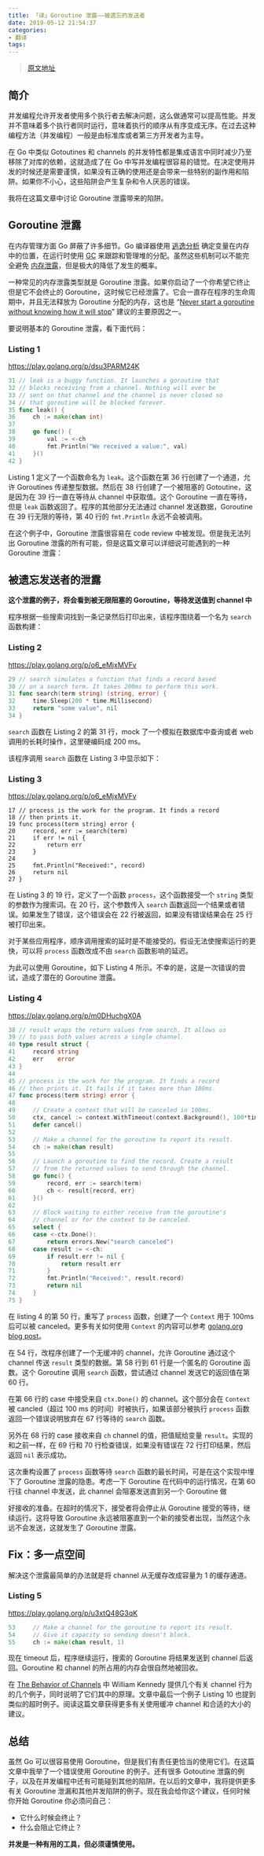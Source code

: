 ```yaml
---
title: 「译」Goroutine 泄露——被遗忘的发送者
date: 2019-05-12 21:54:37
categories: 
- 翻译
tags:
---
```


> [原文地址](https://www.ardanlabs.com/blog/2018/11/goroutine-leaks-the-forgotten-sender.html)

## 简介

并发编程允许开发者使用多个执行者去解决问题，这么做通常可以提高性能。并发并不意味着多个执行者同时运行，意味着执行的顺序从有序变成无序。在过去这种编程方法（并发编程）一般是由标准库或者第三方开发者为主导。

在 Go 中类似 Gotoutines 和 channels 的并发特性都是集成语言中同时减少乃至移除了对库的依赖，这就造成了在 Go 中写并发编程很容易的错觉。在决定使用并发的时候还是需要谨慎，如果没有正确的使用还是会带来一些特别的副作用和陷阱。如果你不小心，这些陷阱会产生复杂和令人厌恶的错误。

<!--more-->

我将在这篇文章中讨论 Goroutine 泄露带来的陷阱。

## Goroutine 泄露

在内存管理方面 Go 屏蔽了许多细节。Go 编译器使用 [逃逸分析](https://www.ardanlabs.com/blog/2017/05/language-mechanics-on-escape-analysis.html) 确定变量在内存中的位置，在运行时使用 [GC](https://blog.golang.org/ismmkeynote) 来跟踪和管理堆的分配。虽然这些机制可以不能完全避免 [内存泄露](https://en.wikipedia.org/wiki/Memory_leak)，但是极大的降低了发生的概率。

一种常见的内存泄露类型就是 Goroutine 泄露。如果你启动了一个你希望它终止但是它不会终止的 Goroutine，这时候它已经泄露了。它会一直存在程序的生命周期中，并且无法释放为 Goroutine 分配的内存，这也是 “[Never start a goroutine without knowing how it will stop](https://dave.cheney.net/2016/12/22/never-start-a-goroutine-without-knowing-how-it-will-stop)” 建议的主要原因之一。

要说明基本的 Goroutine 泄露，看下面代码：

### Listing 1

https://play.golang.org/p/dsu3PARM24K

```go
31 // leak is a buggy function. It launches a goroutine that
32 // blocks receiving from a channel. Nothing will ever be
33 // sent on that channel and the channel is never closed so
34 // that goroutine will be blocked forever.
35 func leak() {
36     ch := make(chan int)
37 
38     go func() {
39         val := <-ch
40         fmt.Println("We received a value:", val)
41     }()
42 }
```

Listing 1 定义了一个函数命名为 `leak`。这个函数在第 36 行创建了一个通道，允许 Goroutines 传递整型数据。然后在 38 行创建了一个被阻塞的 Gotoutine，这是因为在 39 行一直在等待从 channel 中获取值。这个 Goroutine 一直在等待，但是 `leak` 函数返回了。程序的其他部分无法通过 channel 发送数据，Goroutine 在 39 行无限的等待，第 40 行的 `fmt.Println` 永远不会被调用。

在这个例子中，Goroutine 泄露很容易在 code review 中被发现。但是我无法列出 Goroutine 泄露的所有可能，但是这篇文章可以详细说可能遇到的一种 Goroutine 泄露：

## 被遗忘发送者的泄露

**这个泄露的例子，将会看到被无限阻塞的 Goroutine，等待发送值到 channel 中**

程序根据一些搜索词找到一条记录然后打印出来，该程序围绕着一个名为 `search` 函数构建：

### Listing 2

https://play.golang.org/p/o6_eMjxMVFv

```go
29 // search simulates a function that finds a record based
30 // on a search term. It takes 200ms to perform this work.
31 func search(term string) (string, error) {
32     time.Sleep(200 * time.Millisecond)
33     return "some value", nil
34 }
```

`search` 函数在 Listing 2 的第 31 行，mock 了一个模拟在数据库中查询或者 web 调用的长耗时操作，这里硬编码成 200 ms。

该程序调用 `search` 函数在 Listing 3 中显示如下：

### Listing 3

https://play.golang.org/p/o6_eMjxMVFv

```golang
17 // process is the work for the program. It finds a record
18 // then prints it.
19 func process(term string) error {
20     record, err := search(term)
21     if err != nil {
22         return err
23     }
24
25     fmt.Println("Received:", record)
26     return nil
27 }
```

在 Listing 3 的 19 行，定义了一个函数 `process`，这个函数接受一个 `string` 类型的参数作为搜索词。在 20 行，这个参数传入 `search` 函数返回一个结果或者错误。如果发生了错误，这个错误会在 22 行被返回，如果没有错误结果会在 25 行被打印出来。

对于某些应用程序，顺序调用搜索的延时是不能接受的。假设无法使搜索运行的更快，可以将 `process` 函数改成不由 `search` 函数影响的延迟。

为此可以使用 Goroutine，如下 Listing 4 所示。不幸的是，这是一次错误的尝试，造成了潜在的 Goroutine 泄露。

### Listing 4

https://play.golang.org/p/m0DHuchgX0A

```go
38 // result wraps the return values from search. It allows us
39 // to pass both values across a single channel.
40 type result struct {
41     record string
42     err    error
43 }
44 
45 // process is the work for the program. It finds a record
46 // then prints it. It fails if it takes more than 100ms.
47 func process(term string) error {
48 
49     // Create a context that will be canceled in 100ms.
50     ctx, cancel := context.WithTimeout(context.Background(), 100*time.Millisecond)
51     defer cancel()
52 
53     // Make a channel for the goroutine to report its result.
54     ch := make(chan result)
55 
56     // Launch a goroutine to find the record. Create a result
57     // from the returned values to send through the channel.
58     go func() {
59         record, err := search(term)
60         ch <- result{record, err}
61     }()
62 
63     // Block waiting to either receive from the goroutine's
64     // channel or for the context to be canceled.
65     select {
66     case <-ctx.Done():
67         return errors.New("search canceled")
68     case result := <-ch:
69         if result.err != nil {
70             return result.err
71         }
72         fmt.Println("Received:", result.record)
73         return nil
74     }
75 }
```

在 listing 4 的第 50 行，重写了 `process` 函数，创建了一个 `Context` 用于 100ms 后可以被 canceled。更多有关如何使用 `Context` 的内容可以参考 [golang.org blog post](https://blog.golang.org/context)。

在 54 行，改程序创建了一个无缓冲的 channel，允许 Goroutine 通过这个 channel 传送 `result` 类型的数据。第 58 行到 61 行是一个匿名的 Goroutine 函数。这个 Goroutine 调用 `search` 函数，尝试通过 channel 发送它的返回值在第 60 行。

在第 66 行的 case 中接受来自 `ctx.Done()` 的 channel。这个部分会在 `Context` 被 cancled（超过 100 ms 的时间）时被执行，如果该部分被执行 `process` 函数返回一个错误说明放弃在 67 行等待的 `search` 函数。

另外在 68 行的 case 接收来自 `ch` channel 的值，把值赋给变量 `result`。实现的和之前一样，在 69 行和 70 行检查错误，如果没有错误在 72 行打印结果，然后返回 `nil` 表示成功。

这次重构设置了 `process` 函数等待 `search` 函数的最长时间，可是在这个实现中埋下了 Goroutine 泄露的隐患。考虑一下 Goroutine 在代码中的运行情况，在第 60 行往 channel 中发送，此 channel 会阻塞发送直到另一个 Goroutine 做

好接收的准备。在超时的情况下，接受者将会停止从 Goroutine 接受的等待，继续运行。这将导致 Goroutine 永远被阻塞直到一个新的接受者出现，当然这个永远不会发送，这就发生了 Goroutine 泄露。

## Fix：多一点空间

解决这个泄露最简单的办法就是将 channel 从无缓存改成容量为 1 的缓存通道。

### Listing 5

https://play.golang.org/p/u3xtQ48G3qK

```go
53     // Make a channel for the goroutine to report its result.
54     // Give it capacity so sending doesn't block.
55     ch := make(chan result, 1)
```

现在 timeout 后，程序继续运行，搜索的 Goroutine 将结果发送到 channel 后返回。Goroutine 和 channel 的所占用的内存会很自然地被回收。

在 [The Behavior of Channels](https://www.ardanlabs.com/blog/2017/10/the-behavior-of-channels.html) 中 William Kennedy 提供几个有关 channel 行为的几个例子，同时说明了它们其中的原理。文章中最后一个例子 Listing 10 也提到类似的超时例子。阅读这篇文章获得更多有关使用缓冲 channel 和合适的大小的建议。

## 总结

虽然 Go 可以很容易使用 Goroutine，但是我们有责任更恰当的使用它们。在这篇文章中我举了一个错误使用 Goroutine 的例子。还有很多 Gotoutine 泄露的例子，以及在并发编程中还有可能碰到其他的陷阱。在以后的文章中，我将提供更多有关 Goroutine 泄漏和其他并发陷阱的例子。现在我会给你这个建议，任何时候你开始 Goroutine 你必须问自己：

- 它什么时候会终止？
- 什么会阻止它终止？

**并发是一种有用的工具，但必须谨慎使用。**
